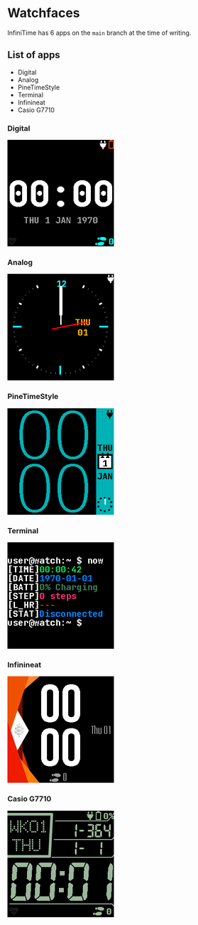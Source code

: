 # Watchfaces

InfiniTime has 6 apps on the `main` branch at the time of writing.

## List of apps
- Digital
- Analog
- PineTimeStyle
- Terminal
- Infinineat
- Casio G7710

### Digital
![Digital face](/doc/gettingStarted/Watchfaces/Digital.png)

### Analog
![Analog face](/doc/gettingStarted/Watchfaces/Analog.png)

### PineTimeStyle
![PineTimeStyle face](/doc/gettingStarted/Watchfaces/PineTimeStyle.png)

### Terminal
![Terminal face](/doc/gettingStarted/Watchfaces/Terminal.png)

### Infinineat
![Infinineat face](/doc/gettingStarted/Watchfaces/Infinineat.png)

### Casio G7710
![Casio G7710 face](/doc/gettingStarted/Watchfaces/CasioG7710.png)
